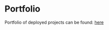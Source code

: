 # Portfolio
Portfolio of deployed projects can be found: [here](https://john-tascione.github.io/Portfolio/)
